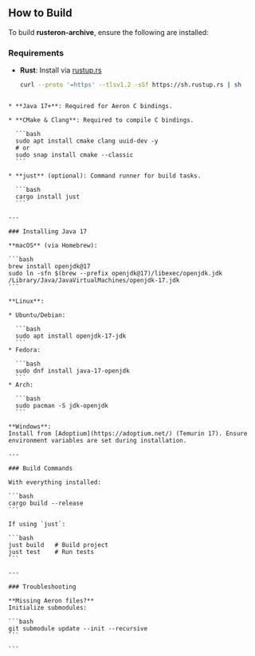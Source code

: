 ## How to Build

To build **rusteron-archive**, ensure the following are installed:

### Requirements

- **Rust**: Install via [rustup.rs](https://rustup.rs/)
  ```bash
  curl --proto '=https' --tlsv1.2 -sSf https://sh.rustup.rs | sh
````

* **Java 17+**: Required for Aeron C bindings.

* **CMake & Clang**: Required to compile C bindings.

  ```bash
  sudo apt install cmake clang uuid-dev -y
  # or
  sudo snap install cmake --classic
  ```

* **just** (optional): Command runner for build tasks.

  ```bash
  cargo install just
  ```

---

### Installing Java 17

**macOS** (via Homebrew):

```bash
brew install openjdk@17
sudo ln -sfn $(brew --prefix openjdk@17)/libexec/openjdk.jdk /Library/Java/JavaVirtualMachines/openjdk-17.jdk
```

**Linux**:

* Ubuntu/Debian:

  ```bash
  sudo apt install openjdk-17-jdk
  ```
* Fedora:

  ```bash
  sudo dnf install java-17-openjdk
  ```
* Arch:

  ```bash
  sudo pacman -S jdk-openjdk
  ```

**Windows**:
Install from [Adoptium](https://adoptium.net/) (Temurin 17). Ensure environment variables are set during installation.

---

### Build Commands

With everything installed:

```bash
cargo build --release
```

If using `just`:

```bash
just build   # Build project
just test    # Run tests
```

---

### Troubleshooting

**Missing Aeron files?**
Initialize submodules:

```bash
git submodule update --init --recursive
```

```
